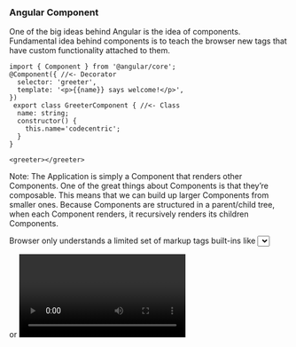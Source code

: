 
### Angular Component

<!-- .slide: data-background="img/background-green-orig.jpg" -->

One of the big ideas behind Angular is the idea of components. 
Fundamental idea behind components is to teach the browser new tags that have custom functionality attached to them.

```
import { Component } from '@angular/core'; 
@Component({ //<- Decorator
  selector: 'greeter',
  template: '<p>{{name}} says welcome!</p>',
})
 export class GreeterComponent { //<- Class
  name: string;
  constructor() {
    this.name='codecentric';
  }
} 
```
```
<greeter></greeter> 

```

Note:
The Application is simply a Component that renders other Components. 
One of the great things about Components is that they’re composable. 
This means that we can build up larger Components from smaller ones. 
Because Components are structured in a parent/child tree, when each Component renders, it recursively renders its children Components. 

Browser only understands a limited set of markup tags built-ins like <select> or <form> or <video> all have functionality defined by our browser creator.
Fundamental idea behind components is to teach the browser new tags that have custom functionality attached to them.
(If you have a background in AngularJS 1.X, you can think of components as the new version of directives. )

Components has two parts:
    -Decorator
    -Class
    

---

### Component Input
<!-- .slide: data-background="img/background-green-orig.jpg" -->

```
import { Component, Input } from '@angular/core'; 
@Component({
  selector: 'my-component',
  template: '<p>My component</p>',
})
 export class MyComponent {
  @Input() name: string;
  @Input() age: number;
} 
```
```
<my-component [name]=“myName" [age]="myAge"></my-component> 

```

---

### Component Output
<!-- .slide: data-background="img/background-green-orig.jpg" -->

```
@Component({
  selector: 'single-component',
  template: '<button> (click)="liked()">Like it?</button>',
})
 export class SingleComponent {
  @Output() putRingOnIt: EventEmitter<string>;
  constructor() {
    this.putRingOnIt = new EventEmitter();
  }
  
  liked(): void {
    this.putRingOnIt.emit('oh oh oh');
  }
} 
```
```
<div>
  <single-component
    (putRingOnIt)="ringWasPlaced($event)"></single-component>
</div>

```

Note:
Constructor — function that is called when we create new instances of this class. 
We can use it to inject services that component uses.

---

### Data Binding
<!-- .slide: data-background="img/background-green-orig.jpg" -->

- One-way data binding <- recommended 
- Two-way data binding

<img src="/img/custom/angular-data-binding.jpg">


---

### Property and Event Binding 
<!-- .slide: data-background="img/background-green-orig.jpg" -->

Property binding:
```
[value]="username"
```
Binds the expression username to the input element’s value property.

Event binding:
```
//(click)=”expression”
<button (click)="triggerChange(value)">Click!</button>
```
Is a declarative way of binding an expression to the input element click event.

---

### Two way data binding
<!-- .slide: data-background="img/background-green-orig.jpg" -->

Using two-way binding with ngModel directive:
```
<input [(ngModel)]="username">
<p>Hello {{username}}!</p>
```

Here’s what our example looks like using ngModel, but without using the shorthand syntax:
```
<input [ngModel]="username" (ngModelChange)="username = $event">
<p>Hello {{username}}!</p>

```

Without the ngModel directive, we can easily implement two-way data bindings just like this:
```
<input [value]="username" (input)="username = $event.target.value">
<p>Hello {{username}}!</p>
```
